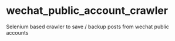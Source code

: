 # wechat_public_account_crawler
Selenium based crawler to save / backup posts from wechat public accounts
